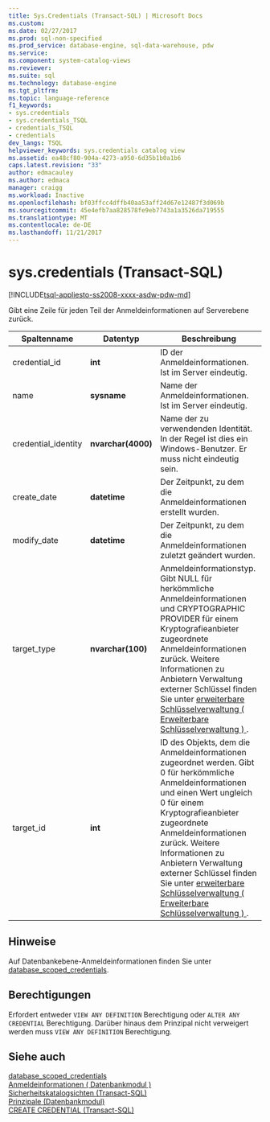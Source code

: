 ```yaml
---
title: Sys.Credentials (Transact-SQL) | Microsoft Docs
ms.custom: 
ms.date: 02/27/2017
ms.prod: sql-non-specified
ms.prod_service: database-engine, sql-data-warehouse, pdw
ms.service: 
ms.component: system-catalog-views
ms.reviewer: 
ms.suite: sql
ms.technology: database-engine
ms.tgt_pltfrm: 
ms.topic: language-reference
f1_keywords:
- sys.credentials
- sys.credentials_TSQL
- credentials_TSQL
- credentials
dev_langs: TSQL
helpviewer_keywords: sys.credentials catalog view
ms.assetid: ea48cf80-904a-4273-a950-6d35b1b0a1b6
caps.latest.revision: "33"
author: edmacauley
ms.author: edmaca
manager: craigg
ms.workload: Inactive
ms.openlocfilehash: bf03ffcc4dffb40aa53aff24d67e12487f3d069b
ms.sourcegitcommit: 45e4efb7aa828578fe9eb7743a1a3526da719555
ms.translationtype: MT
ms.contentlocale: de-DE
ms.lasthandoff: 11/21/2017
---
```

# <a name="syscredentials-transact-sql"></a>sys.credentials (Transact-SQL)
[!INCLUDE[tsql-appliesto-ss2008-xxxx-asdw-pdw-md](../../includes/tsql-appliesto-ss2008-xxxx-asdw-pdw-md.md)]

  Gibt eine Zeile für jeden Teil der Anmeldeinformationen auf Serverebene zurück.  
  
|Spaltenname|Datentyp|Beschreibung|  
|-----------------|---------------|-----------------|  
|credential_id|**int**|ID der Anmeldeinformationen. Ist im Server eindeutig.|  
|name|**sysname**|Name der Anmeldeinformationen. Ist im Server eindeutig.|  
|credential_identity|**nvarchar(4000)**|Name der zu verwendenden Identität. In der Regel ist dies ein Windows-Benutzer. Er muss nicht eindeutig sein.|  
|create_date|**datetime**|Der Zeitpunkt, zu dem die Anmeldeinformationen erstellt wurden.|  
|modify_date|**datetime**|Der Zeitpunkt, zu dem die Anmeldeinformationen zuletzt geändert wurden.|  
|target_type|**nvarchar(100)**|Anmeldeinformationstyp. Gibt NULL für herkömmliche Anmeldeinformationen und CRYPTOGRAPHIC PROVIDER für einem Kryptografieanbieter zugeordnete Anmeldeinformationen zurück. Weitere Informationen zu Anbietern Verwaltung externer Schlüssel finden Sie unter [erweiterbare Schlüsselverwaltung &#40; Erweiterbare Schlüsselverwaltung &#41; ](../../relational-databases/security/encryption/extensible-key-management-ekm.md).|  
|target_id|**int**|ID des Objekts, dem die Anmeldeinformationen zugeordnet werden. Gibt 0 für herkömmliche Anmeldeinformationen und einen Wert ungleich 0 für einem Kryptografieanbieter zugeordnete Anmeldeinformationen zurück. Weitere Informationen zu Anbietern Verwaltung externer Schlüssel finden Sie unter [erweiterbare Schlüsselverwaltung &#40; Erweiterbare Schlüsselverwaltung &#41; ](../../relational-databases/security/encryption/extensible-key-management-ekm.md).|  

## <a name="remarks"></a>Hinweise  
Auf Datenbankebene-Anmeldeinformationen finden Sie unter [database_scoped_credentials](../../relational-databases/system-catalog-views/sys-database-scoped-credentials-transact-sql.md).
  
## <a name="permissions"></a>Berechtigungen  
 Erfordert entweder `VIEW ANY DEFINITION` Berechtigung oder `ALTER ANY CREDENTIAL` Berechtigung. Darüber hinaus dem Prinzipal nicht verweigert werden muss `VIEW ANY DEFINITION` Berechtigung.  
  
## <a name="see-also"></a>Siehe auch  
 [database_scoped_credentials](../../relational-databases/system-catalog-views/sys-database-scoped-credentials-transact-sql.md)   
 [Anmeldeinformationen &#40; Datenbankmodul &#41;](../../relational-databases/security/authentication-access/credentials-database-engine.md)   
 [Sicherheitskatalogsichten &#40;Transact-SQL&#41;](../../relational-databases/system-catalog-views/security-catalog-views-transact-sql.md)   
 [Prinzipale &#40;Datenbankmodul&#41;](../../relational-databases/security/authentication-access/principals-database-engine.md)   
 [CREATE CREDENTIAL &#40;Transact-SQL&#41;](../../t-sql/statements/create-credential-transact-sql.md)  
  
  
